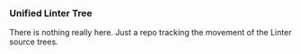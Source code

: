 ### Unified Linter Tree

There is nothing really here. Just a repo tracking the movement of the Linter source trees.
